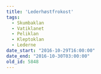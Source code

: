 ```yaml
---
title: 'Lederhøstfrokost'
tags:
  - Skumbaklan
  - Vatiklanet
  - Peliklan
  - Kleptoklan
  - Lederne
date_start: "2016-10-29T16:00:00"
date_end: "2016-10-30T03:00:00"
old_id: 5848
---
```

